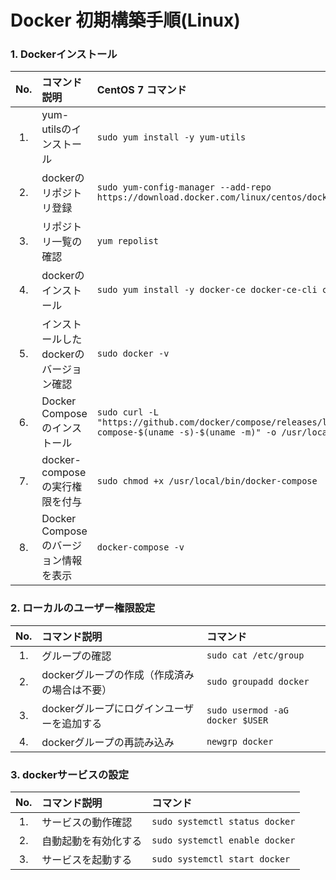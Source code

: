 # Docker 初期構築手順(Linux)
### 1. Dockerインストール
|No.|コマンド説明|CentOS 7 コマンド|
|:---:|:---|:---|
|1.|yum-utilsのインストール|`sudo yum install -y yum-utils `|
|2.|dockerのリポジトリ登録|`sudo yum-config-manager --add-repo https://download.docker.com/linux/centos/docker-ce.repo`|
|3.|リポジトリ一覧の確認|`yum repolist`|
|4.|dockerのインストール|`sudo yum install -y docker-ce docker-ce-cli containerd.io`|
|5.|インストールしたdockerのバージョン確認|`sudo docker -v`|
|6.|Docker Composeのインストール|`sudo curl -L "https://github.com/docker/compose/releases/latest/download/docker-compose-$(uname -s)-$(uname -m)" -o /usr/local/bin/docker-compose`|
|7.|docker-composeの実行権限を付与|`sudo chmod +x /usr/local/bin/docker-compose`|
|8.|Docker Composeのバージョン情報を表示|`docker-compose -v`|
### 2. ローカルのユーザー権限設定
|No.|コマンド説明|コマンド|
|:---:|:---|:---|
|1.|グループの確認|`sudo cat /etc/group`|
|2.|dockerグループの作成（作成済みの場合は不要）|`sudo groupadd docker`|
|3.|dockerグループにログインユーザーを追加する|`sudo usermod -aG docker $USER`|
|4.|dockerグループの再読み込み|`newgrp docker`|
### 3. dockerサービスの設定
|No.|コマンド説明|コマンド|
|:---:|:---|:---|
|1.|サービスの動作確認|`sudo systemctl status docker`|
|2.|自動起動を有効化する|`sudo systemctl enable docker`|
|3.|サービスを起動する|`sudo systemctl start docker`|

